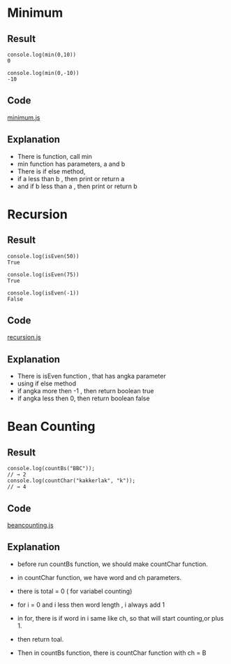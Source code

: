 # Minimum
## Result
```
console.log(min(0,10))
0

console.log(min(0,-10))
-10
```

## Code
[minimum.js](https://github.com/dindagladies/praxis-academy/blob/master/novice/01-02/function/minimum.js)

## Explanation
- There is function, call min
- min function has parameters, a and b
- There is if else method,
- if a less than b , then print or return a
- and if b less than a , then print or return b

# Recursion
## Result 
```
console.log(isEven(50))
True

console.log(isEven(75))
True

console.log(isEven(-1))
False
```

## Code
[recursion.js](https://github.com/dindagladies/praxis-academy/blob/master/novice/01-02/function/recursion.js)

## Explanation
- There is isEven function , that has angka parameter
- using if else method
- if angka more then -1 , then return boolean true
- if angka less then 0, then return boolean false


# Bean Counting

## Result
```
console.log(countBs("BBC"));
// → 2
console.log(countChar("kakkerlak", "k"));
// → 4
```

## Code
[beancounting.js](https://github.com/dindagladies/praxis-academy/blob/master/novice/01-02/function/beancounting.js)


## Explanation
- before run countBs function, we should make countChar function. 
- in countChar function, we have word and ch parameters. 
- there is total = 0 ( for variabel counting)
- for i = 0 and i less then word length , i always add 1
- in for, there is if word in i same like ch, so that will start counting,or plus 1.
- then return toal.

- Then in countBs function, there is countChar function with ch = B